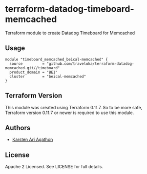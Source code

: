 terraform-datadog-timeboard-memcached
=================

Terraform module to create Datadog Timeboard for Memcached



Usage
-----

```hcl
module "timeboard_memcached_beical-memcached" {
  source         = "github.com/traveloka/terraform-datadog-memcached.git//timeboard"
  product_domain = "BEI"
  cluster        = "beical-memcached"
}
```

Terraform Version
-----------------

This module was created using Terraform 0.11.7. 
So to be more safe, Terraform version 0.11.7 or newer is required to use this module.

Authors
-------

* [Karsten Ari Agathon](https://github.com/karstenaa)

License
-------

Apache 2 Licensed. See LICENSE for full details.
